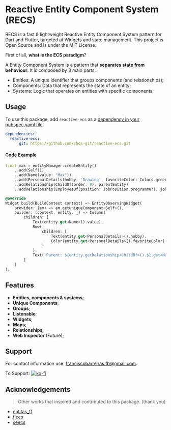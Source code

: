 # Reactive Entity Component System (RECS)

RECS is a fast & lightweight Reactive Entity Component System pattern for Dart and Flutter, targeted at Widgets and
state management. This project is Open Source and is under the MIT License.

First of all, **what is the ECS paradigm**?

A Entity Component System is a pattern that **separates state from behaviour**. It is composed by 3 main parts:
- Entities: A unique identifier that groups components (and relationships);
- Components: Data that represents the state of an entity;
- Systems: Logic that operates on entities with specific components;

## Usage

To use this package, add `reactive-ecs` as a [dependency in your pubspec.yaml file](https://flutter.io/platform-plugins/).

```yaml
dependencies:
  reactive-ecs:
      git: https://github.com/chqs-git/reactive-ecs.git
```

#### Code Example

```dart
final max = entityManager.createEntity()
    ..add(Self())
    ..add(Name(value: "Max"))
    ..add(PersonalDetails(hobby: 'Drawing', favoriteColor: Colors.green))
    ..addRelationship(ChildOf(order: 0), parentEntity)
    ..addRelationship(EmployeeOf(position: JobPosition.programmer), jobEntity);

@override
Widget build(BuildContext context) => EntityObservingWidget(
    provider: (em) => em.getUniqueComponent<Self>(),
    builder: (context, entity, _) => Column(
        children: [
            Text(entity.get<Name>().value),
            Row(
                children: [
                    Text(entity.get<PersonalDetails>().hobby),
                    Color(entity.get<PersonalDetails>().favoriteColor),
                ]
            ),
            Text('Parent: ${entity.getRelationship<ChildOf>().$1.get<Name>().value}')
        ]
    )
);
```

## Features

- **Entities, components & systems**;
- **Unique Components**;
- **Groups**;
- **Listenable**;
- **Widgets**;
- **Maps**;
- **Relationships**;
- **Web Inspector** (Future);

## Support

For contact information use: franciscobarreiras.fb@gmail.com.

To Support:
[![ko-fi](https://ko-fi.com/img/githubbutton_sm.svg)](https://ko-fi.com/Y8Y312MBRY)

## Acknowledgements
> Other works that inspired and contributed to this package. (thank you)
- [entitas_ff](https://github.com/mzaks/entitas_ff)
- [flecs](https://github.com/SanderMertens/flecs)
- [seecs](https://github.com/chrischristakis/seecs)
